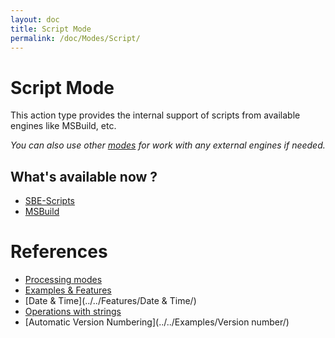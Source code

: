 ```yaml
---
layout: doc
title: Script Mode
permalink: /doc/Modes/Script/
---
```

# Script Mode

This action type provides the internal support of scripts from available engines like MSBuild, etc.

*You can also use other [modes](../../Modes/) for work with any external engines if needed.*

## What's available now ?

* [SBE-Scripts](../../Scripts/SBE-Scripts/)
* [MSBuild](../../Scripts/MSBuild/)

# References

* [Processing modes](../../Modes/)
* [Examples & Features](../../Examples/)
* [Date & Time](../../Features/Date & Time/)
* [Operations with strings](../../Features/Strings/)
* [Automatic Version Numbering](../../Examples/Version number/)
